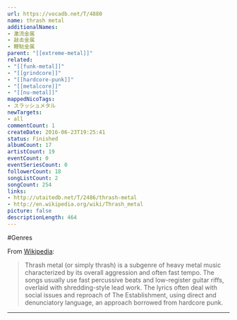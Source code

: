 ```yaml
---
url: https://vocadb.net/T/4880
name: thrash metal
additionalNames: 
- 激流金属
- 敲击金属
- 鞭鞑金属
parent: "[[extreme-metal]]"
related:
- "[[funk-metal]]"
- "[[grindcore]]"
- "[[hardcore-punk]]"
- "[[metalcore]]"
- "[[nu-metal]]"
mappedNicoTags:
- スラッシュメタル
newTargets:
- all
commentCount: 1
createDate: 2016-06-23T19:25:41
status: Finished
albumCount: 17
artistCount: 19
eventCount: 0
eventSeriesCount: 0
followerCount: 18
songListCount: 2
songCount: 254
links: 
- http://utaitedb.net/T/2486/thrash-metal
- http://en.wikipedia.org/wiki/Thrash_metal
picture: false
descriptionLength: 464
---
```


#Genres

From [Wikipedia](https://en.wikipedia.org/wiki/Thrash_metal):
>Thrash metal (or simply thrash) is a subgenre of heavy metal music characterized by its overall aggression and often fast tempo. The songs usually use fast percussive beats and low-register guitar riffs, overlaid with shredding-style lead work. The lyrics often deal with social issues and reproach of The Establishment, using direct and denunciatory language, an approach borrowed from hardcore punk.

---

